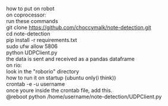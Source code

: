 how to put on robot\
on coprocessor:\
run these commands\
git clone https://github.com/choccymalk/note-detection.git \
cd note-detection\
pip install -r requirements.txt\
sudo ufw allow 5806\
python UDPClient.py\
the data is sent and received as a pandas dataframe\
on rio:\
look in the "roborio" directory \
how to run it on startup (ubuntu only(i think)) \
crontab -e -u username \
once youre inside the crontab file, add this. \
@reboot python /home/username/note-detection/UDPClient.py 
